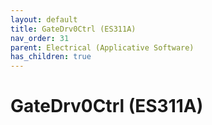 ```yaml
---
layout: default
title: GateDrv0Ctrl (ES311A)
nav_order: 31
parent: Electrical (Applicative Software)
has_children: true
---
```

# GateDrv0Ctrl (ES311A)
